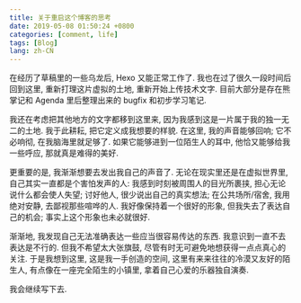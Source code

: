 ```yaml
---
title: 关于重启这个博客的思考
date: 2019-05-08 01:50:24 +0800
categories: [comment, life]
tags: [Blog]
lang: zh-CN
---
```


在经历了草稿里的一些乌龙后, Hexo 又能正常工作了.
我也在过了很久一段时间后回到这里, 重新打理这片虚拟的土地, 重新开始上传技术文字.
目前大部分是存在熊掌记和 Agenda 里后整理出来的 bugfix 和初步学习笔记.

我还在考虑把其他地方的文字都移到这里来,
因为我感到这是一片属于我的独一无二的土地. 我于此耕耘, 把它定义成我想要的样貌.
在这里, 我的声音能够回响; 它不必响彻, 在我脑海里就足够了.
如果它能够进到一位陌生人的耳中, 他恰又能够给我一些呼应, 那就真是难得的美好.

更重要的是, 我渐渐想要去发出我自己的声音了. 无论在现实里还是在虚拟世界里,
自己其实一直都是个害怕发声的人: 我感到时刻被周围人的目光所裹挟,
担心无论说什么都会使人失望; 讨好他人, 很少说出自己的真实想法; 在公共场所/宿舍,
我用绝对安静, 去鄙视那些喧哗的人. 我好像保持着一个很好的形象,
但我失去了表达自己的机会; 事实上这个形象也未必就很好.

渐渐地, 我发现自己无法准确表达一些应当很容易传达的东西.
我意识到一直不去表达是不行的. 但我不希望太大张旗鼓,
尽管有时无可避免地想获得一点点真心的关注. 于是我想到这里, 这是我一手创造的空间,
这里有来来往往的冷漠又友好的陌生人, 有点像在一座完全陌生的小镇里,
拿着自己心爱的乐器独自演奏.

我会继续写下去.
